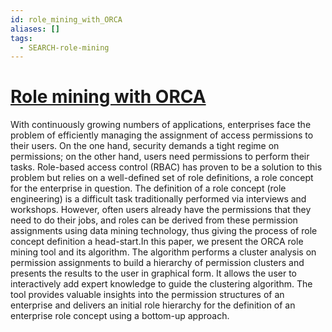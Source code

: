 ```yaml
---
id: role_mining_with_ORCA
aliases: []
tags:
  - SEARCH-role-mining
---
```


# [Role mining with ORCA](https://dl.acm.org/doi/abs/10.1145/1063979.1064008?casa_token=MI6gRmhIJXoAAAAA:dtOoMiymnyhGiCXcaYcEjTXq1uTk2YUyVS2BJGU9mKL6b0Z05h9sYAUIuB9qc_clQSOHrrogIkz3tQ)

With continuously growing numbers of applications, enterprises face the problem of efficiently managing the assignment of access permissions to their users. On the one hand, security demands a tight regime on permissions; on the other hand, users need permissions to perform their tasks. Role-based access control (RBAC) has proven to be a solution to this problem but relies on a well-defined set of role definitions, a role concept for the enterprise in question. The definition of a role concept (role engineering) is a difficult task traditionally performed via interviews and workshops. However, often users already have the permissions that they need to do their jobs, and roles can be derived from these permission assignments using data mining technology, thus giving the process of role concept definition a head-start.In this paper, we present the ORCA role mining tool and its algorithm. The algorithm performs a cluster analysis on permission assignments to build a hierarchy of permission clusters and presents the results to the user in graphical form. It allows the user to interactively add expert knowledge to guide the clustering algorithm. The tool provides valuable insights into the permission structures of an enterprise and delivers an initial role hierarchy for the definition of an enterprise role concept using a bottom-up approach.
